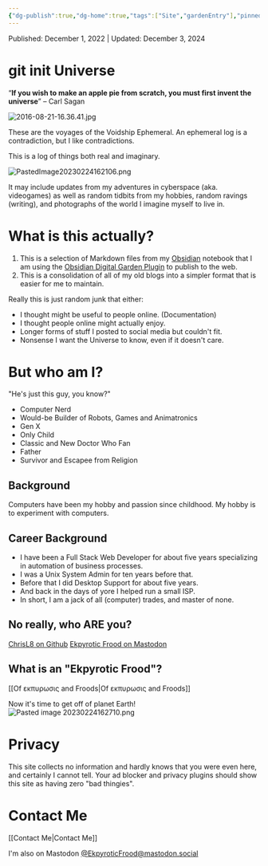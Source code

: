 ```yaml
---
{"dg-publish":true,"dg-home":true,"tags":["Site","gardenEntry"],"pinned":true,"permalink":"/about-this-site/","dgPassFrontmatter":true}
---
```


Published: December 1, 2022 | Updated: December 3, 2024
# git init Universe
“**If you wish to make an apple pie from scratch, you must first invent the universe**” – Carl Sagan

![2016-08-21-16.36.41.jpg](/img/user/attachments/2016-08-21-16.36.41.jpg)

These are the voyages of the Voidship Ephemeral. An ephemeral log is a contradiction, but I like contradictions.

This is a log of things both real and imaginary.

![PastedImage20230224162106.png](/img/user/attachments/PastedImage20230224162106.png)

It may include updates from my adventures in cyberspace (aka. videogames) as well as random tidbits from my hobbies, random ravings (writing), and photographs of the world I imagine myself to live in.

# What is this actually?

1. This is a selection of Markdown files from my [Obsidian](https://obsidian.md/) notebook that I am using the [Obsidian Digital Garden Plugin](https://github.com/oleeskild/obsidian-digital-garden) to publish to the web.
2. This is a consolidation of all of my old blogs into a simpler format that is easier for me to maintain.

Really this is just random junk that either:
 - I thought might be useful to people online. (Documentation)
 - I thought people online might actually enjoy.
 - Longer forms of stuff I posted to social media but couldn't fit.
 - Nonsense I want the Universe to know, even if it doesn't care.

# But who am I?
"He's just this guy, you know?"
 - Computer Nerd
 - Would-be Builder of Robots, Games and Animatronics
 - Gen X
 - Only Child
 - Classic and New Doctor Who Fan
 - Father
 - Survivor and Escapee from Religion

## Background
Computers have been my hobby and passion since childhood. My hobby is to experiment with computers.

## Career Background
 - I have been a Full Stack Web Developer for about five years specializing in automation of business processes.
 - I was a Unix System Admin for ten years before that.
 - Before that I did Desktop Support for about five years. 
 - And back in the days of yore I helped run a small ISP.
 - In short, I am a jack of all (computer) trades, and master of none.

## No really, who ARE you?

[ChrisL8 on Github](https://github.com/chrisl8)
[Ekpyrotic Frood on Mastodon](https://mastodon.social/@EkpyroticFrood)
## What is an "Ekpyrotic Frood"?

[[Of εκπυρωσις and Froods\|Of εκπυρωσις and Froods]]

Now it's time to get off of planet Earth!
![Pasted image 20230224162710.png](/img/user/attachments/Pasted%20image%2020230224162710.png)
# Privacy
This site collects no information and hardly knows that you were even here, and certainly I cannot tell. Your ad blocker and privacy plugins should show this site as having zero "bad thingies".
# Contact Me
[[Contact Me\|Contact Me]]

I'm also on Mastodon
<a rel="me" href="https://mastodon.social/@EkpyroticFrood">@EkpyroticFrood@mastodon.social</a>
